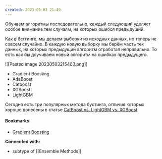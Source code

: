 ```yaml
---
created: 2023-05-03 21:49
---
```


Обучаем алгоритмы последовательно, каждый следующий уделяет особое внимание тем случаям, на которых ошибся предыдущий.

Как в беггинге, мы делаем выборки из исходных данных, но теперь не совсем случайно. В каждую новую выборку мы берём часть тех данных, на которых предыдущий алгоритм отработал неправильно. То есть как бы доучиваем новый алгоритм на ошибках предыдущего.

![[Pasted image 20230503215403.png]]


- Gradient Boosting
- AdaBoost
- Catboost
- XGBoost
- LightGBM

Сегодня есть три популярных метода бустинга, отличия которых хорошо донесены в статье [CatBoost vs. LightGBM vs. XGBoost](https://towardsdatascience.com/catboost-vs-light-gbm-vs-xgboost-5f93620723db)


#### Bookmarks
- [Gradient Boosting](https://en.wikipedia.org/wiki/Gradient_boosting)


**Connected with:**
- subtype of [[Ensemble Methods]]



